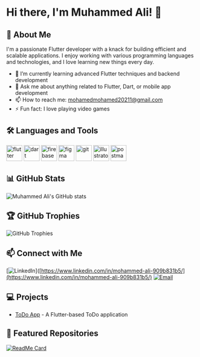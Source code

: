 # Hi there, I'm Muhammed Ali! 👋

## 🚀 About Me
I'm a passionate Flutter developer with a knack for building efficient and scalable applications. I enjoy working with various programming languages and technologies, and I love learning new things every day.

- 🔭 I’m currently learning advanced Flutter techniques and backend development
- 💬 Ask me about anything related to Flutter, Dart, or mobile app development
- 📫 How to reach me: [mohamedmohamed20211@gmail.com](mailto:mohamedmohamed20211@gmail.com)
- ⚡ Fun fact: I love playing video games

## 🛠️ Languages and Tools
<p><a target="_blank" href="https://www.vectorlogo.zone/logos/flutterio/flutterio-icon.svg" style="display: inline-block;"><img src="https://www.vectorlogo.zone/logos/flutterio/flutterio-icon.svg" alt="flutter" width="42" height="42" /></a>
<a target="_blank" href="https://www.vectorlogo.zone/logos/dartlang/dartlang-icon.svg" style="display: inline-block;"><img src="https://www.vectorlogo.zone/logos/dartlang/dartlang-icon.svg" alt="dart" width="42" height="42" /></a>
<a target="_blank" href="https://www.vectorlogo.zone/logos/firebase/firebase-icon.svg" style="display: inline-block;"><img src="https://www.vectorlogo.zone/logos/firebase/firebase-icon.svg" alt="firebase" width="42" height="42" /></a>
<a target="_blank" href="https://www.vectorlogo.zone/logos/figma/figma-icon.svg" style="display: inline-block;"><img src="https://www.vectorlogo.zone/logos/figma/figma-icon.svg" alt="figma" width="42" height="42" /></a>
<a target="_blank" href="https://www.vectorlogo.zone/logos/git-scm/git-scm-icon.svg" style="display: inline-block;"><img src="https://www.vectorlogo.zone/logos/git-scm/git-scm-icon.svg" alt="git" width="42" height="42" /></a>
<a target="_blank" href="https://www.vectorlogo.zone/logos/adobe_illustrator/adobe_illustrator-icon.svg" style="display: inline-block;"><img src="https://www.vectorlogo.zone/logos/adobe_illustrator/adobe_illustrator-icon.svg" alt="illustrator" width="42" height="42" /></a>
<a target="_blank" href="https://www.vectorlogo.zone/logos/getpostman/getpostman-icon.svg" style="display: inline-block;"><img src="https://www.vectorlogo.zone/logos/getpostman/getpostman-icon.svg" alt="postman" width="42" height="42" /></a></p>


## 📊 GitHub Stats
![Muhammed Ali's GitHub stats](https://github-readme-stats.vercel.app/api?username=MuhammedAli21&show_icons=true&theme=radical)

## 🏆 GitHub Trophies
![GitHub Trophies](https://github-profile-trophy.vercel.app/?username=MuhammedAli21&theme=radical)

## 📫 Connect with Me
[![LinkedIn](https://img.shields.io/badge/LinkedIn-0077B5?style=for-the-badge&logo=linkedin&logoColor=white)]([https://www.linkedin.com/in/mohammed-ali-909b831b5/](https://www.linkedin.com/in/mohammed-ali-909b831b5/)
[![Email](https://img.shields.io/badge/Email-D14836?style=for-the-badge&logo=gmail&logoColor=white)](mailto:mohamedmohamed20211@gmail.com)

## 💻 Projects
- [ToDo App](https://github.com/MuhammedAli21/ToDo_app) - A Flutter-based ToDo application

## 🌟 Featured Repositories
[![ReadMe Card](https://github-readme-stats.vercel.app/api/pin/?username=MuhammedAli21&repo=ToDo_app&theme=radical)](https://github.com/MuhammedAli21/ToDo_app)


